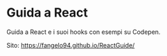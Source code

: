 # Guida a React

Guida a React e i suoi hooks con esempi su Codepen.

Sito: https://fangelo94.github.io/ReactGuide/